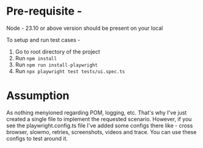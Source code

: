 # Pre-requisite -
Node - 23.10 or above version should be present on your local

To setup and run test cases -
1. Go to root directory of the project
2. Run ```npm install```
3. Run ```npm run install-playwright```
4. Run ```npx playwright test tests/ui.spec.ts```

# Assumption

As nothing menyioned regarding POM, logging, etc. That's why I've just created
a single file to implement the requested scenario. However, if you see the playwright.config.ts file
I've added some configs there like - cross browser, slowmo, retries, screenshots, videos and trace.
You can use these configs to test around it.